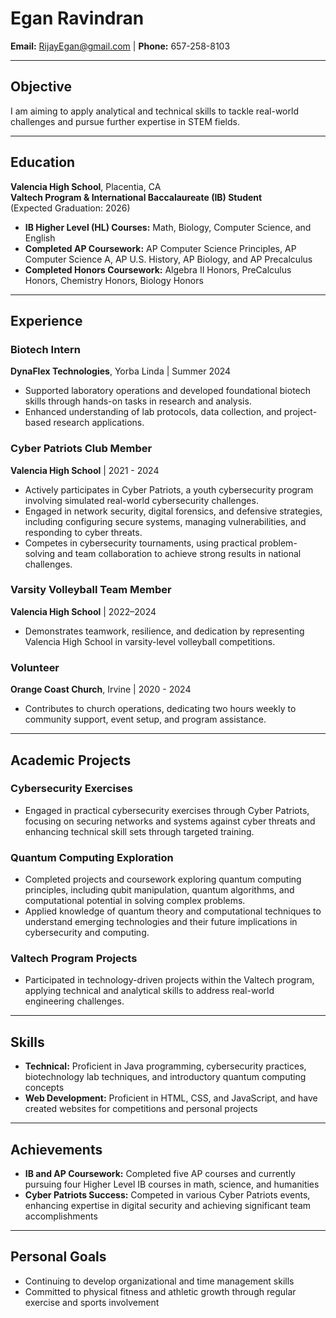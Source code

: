 # Egan Ravindran
**Email:** RijayEgan@gmail.com | **Phone:** 657-258-8103  

---

## Objective
I am aiming to apply analytical and technical skills to tackle real-world challenges and pursue further expertise in STEM fields.

---

## Education
**Valencia High School**, Placentia, CA  
**Valtech Program & International Baccalaureate (IB) Student**  
(Expected Graduation: 2026)  
- **IB Higher Level (HL) Courses:** Math, Biology, Computer Science, and English  
- **Completed AP Coursework:** AP Computer Science Principles, AP Computer Science A, AP U.S. History, AP Biology, and AP Precalculus  
- **Completed Honors Coursework:** Algebra II Honors, PreCalculus Honors, Chemistry Honors, Biology Honors  

---

## Experience

### Biotech Intern  
**DynaFlex Technologies**, Yorba Linda | Summer 2024  
- Supported laboratory operations and developed foundational biotech skills through hands-on tasks in research and analysis.
- Enhanced understanding of lab protocols, data collection, and project-based research applications.

### Cyber Patriots Club Member  
**Valencia High School** | 2021 - 2024  
- Actively participates in Cyber Patriots, a youth cybersecurity program involving simulated real-world cybersecurity challenges.
- Engaged in network security, digital forensics, and defensive strategies, including configuring secure systems, managing vulnerabilities, and responding to cyber threats.
- Competes in cybersecurity tournaments, using practical problem-solving and team collaboration to achieve strong results in national challenges.

### Varsity Volleyball Team Member  
**Valencia High School** | 2022–2024  
- Demonstrates teamwork, resilience, and dedication by representing Valencia High School in varsity-level volleyball competitions.

### Volunteer  
**Orange Coast Church**, Irvine | 2020 - 2024  
- Contributes to church operations, dedicating two hours weekly to community support, event setup, and program assistance.

---

## Academic Projects

### Cybersecurity Exercises  
- Engaged in practical cybersecurity exercises through Cyber Patriots, focusing on securing networks and systems against cyber threats and enhancing technical skill sets through targeted training.

### Quantum Computing Exploration  
- Completed projects and coursework exploring quantum computing principles, including qubit manipulation, quantum algorithms, and computational potential in solving complex problems.
- Applied knowledge of quantum theory and computational techniques to understand emerging technologies and their future implications in cybersecurity and computing.

### Valtech Program Projects  
- Participated in technology-driven projects within the Valtech program, applying technical and analytical skills to address real-world engineering challenges.

---

## Skills
- **Technical:** Proficient in Java programming, cybersecurity practices, biotechnology lab techniques, and introductory quantum computing concepts  
- **Web Development:** Proficient in HTML, CSS, and JavaScript, and have created websites for competitions and personal projects  

---

## Achievements
- **IB and AP Coursework:** Completed five AP courses and currently pursuing four Higher Level IB courses in math, science, and humanities  
- **Cyber Patriots Success:** Competed in various Cyber Patriots events, enhancing expertise in digital security and achieving significant team accomplishments  

---

## Personal Goals
- Continuing to develop organizational and time management skills  
- Committed to physical fitness and athletic growth through regular exercise and sports involvement  
